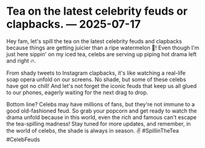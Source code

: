 # Tea on the latest celebrity feuds or clapbacks. — 2025-07-17

Hey fam, let's spill the tea on the latest celebrity feuds and clapbacks because things are getting juicier than a ripe watermelon 🍉! Even though I'm just here sippin' on my iced tea, celebs are serving up piping hot drama left and right 🔥.

From shady tweets to Instagram clapbacks, it's like watching a real-life soap opera unfold on our screens. No shade, but some of these celebs have got no chill! And let's not forget the iconic feuds that keep us all glued to our phones, eagerly waiting for the next drag to drop.

Bottom line? Celebs may have millions of fans, but they're not immune to a good old-fashioned feud. So grab your popcorn and get ready to watch the drama unfold because in this world, even the rich and famous can't escape the tea-spilling madness! Stay tuned for more updates, and remember, in the world of celebs, the shade is always in season. ✌️ #SpillinTheTea #CelebFeuds